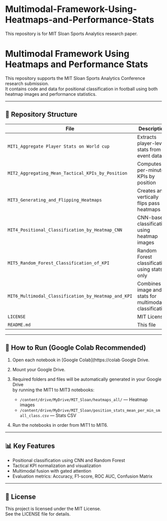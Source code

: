 # Multimodal-Framework-Using-Heatmaps-and-Performance-Stats
This repository is for MIT Sloan Sports Analytics research paper.

# Multimodal Framework Using Heatmaps and Performance Stats

This repository supports the MIT Sloan Sports Analytics Conference research submission.  
It contains code and data for positional classification in football using both heatmap images and performance statistics.

---


## 📁 Repository Structure

| File | Description |
|------|-------------|
| `MIT1_Aggregate Player Stats on World cup` | Extracts player-level stats from event data |
| `MIT2_Aggregating_Mean_Tactical_KPIs_by_Position` | Computes per-minute KPIs by position |
| `MIT3_Generating_and_Flipping_Heatmaps` | Creates and vertically flips pass heatmaps |
| `MIT4_Positional_Classification_by_Heatmap_CNN` | CNN-based classification using heatmap images |
| `MIT5_Random_Forest_Classification_of_KPI` | Random Forest classification using stats only |
| `MIT6_Multimodal_Classification_by_Heatmap_and_KPI` | Combines image and stats for multimodal classification |
| `LICENSE` | MIT License |
| `README.md` | This file |

---

## 🚀 How to Run (Google Colab Recommended)

1. Open each notebook in [Google Colab](https://colab Google Drive.
2. Mount your Google Drive. 
3. Required folders and files will be automatically generated in your Google Drive  
   by running the MIT1 to MIT3 notebooks:

   - `/content/drive/MyDrive/MIT_Sloan/heatmaps_all/` — Heatmap images  
   - `/content/drive/MyDrive/MIT_Sloan/position_stats_mean_per_min_small_class.csv` — Stats CSV

4. Run the notebooks in order from MIT1 to MIT6.


---

## 📊 Key Features

- Positional classification using CNN and Random Forest
- Tactical KPI normalization and visualization
- Multimodal fusion with gated attention
- Evaluation metrics: Accuracy, F1-score, ROC AUC, Confusion Matrix

---

## 📜 License

This project is licensed under the MIT License.  
See the LICENSE file for details.
